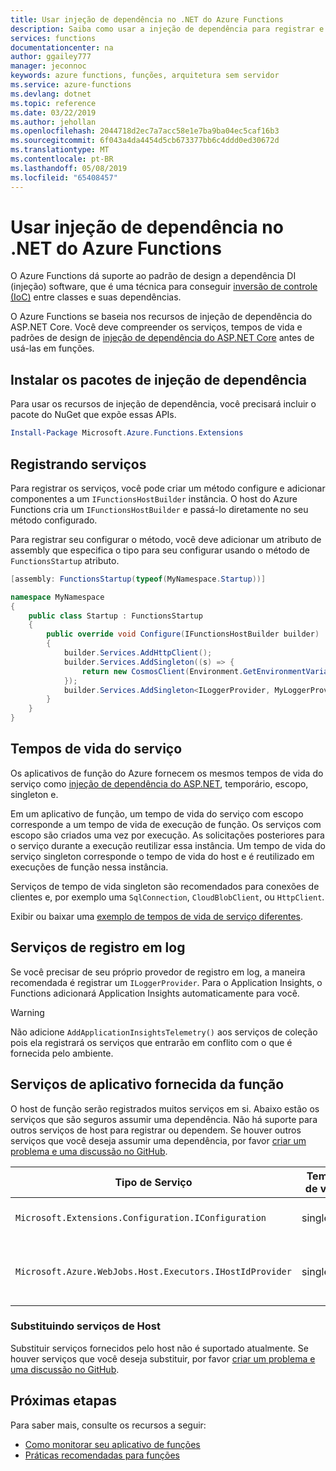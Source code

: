 ```yaml
---
title: Usar injeção de dependência no .NET do Azure Functions
description: Saiba como usar a injeção de dependência para registrar e usar os serviços em funções do .NET
services: functions
documentationcenter: na
author: ggailey777
manager: jeconnoc
keywords: azure functions, funções, arquitetura sem servidor
ms.service: azure-functions
ms.devlang: dotnet
ms.topic: reference
ms.date: 03/22/2019
ms.author: jehollan
ms.openlocfilehash: 2044718d2ec7a7acc58e1e7ba9ba04ec5caf16b3
ms.sourcegitcommit: 6f043a4da4454d5cb673377bb6c4ddd0ed30672d
ms.translationtype: MT
ms.contentlocale: pt-BR
ms.lasthandoff: 05/08/2019
ms.locfileid: "65408457"
---
```

# <a name="use-dependency-injection-in-net-azure-functions"></a>Usar injeção de dependência no .NET do Azure Functions

O Azure Functions dá suporte ao padrão de design a dependência DI (injeção) software, que é uma técnica para conseguir [inversão de controle (IoC)](https://docs.microsoft.com/dotnet/standard/modern-web-apps-azure-architecture/architectural-principles#dependency-inversion) entre classes e suas dependências.

O Azure Functions se baseia nos recursos de injeção de dependência do ASP.NET Core.  Você deve compreender os serviços, tempos de vida e padrões de design de [injeção de dependência do ASP.NET Core](https://docs.microsoft.com/aspnet/core/fundamentals/dependency-injection) antes de usá-las em funções.

## <a name="installing-dependency-injection-packages"></a>Instalar os pacotes de injeção de dependência

Para usar os recursos de injeção de dependência, você precisará incluir o pacote do NuGet que expõe essas APIs.

```powershell
Install-Package Microsoft.Azure.Functions.Extensions
```

## <a name="registering-services"></a>Registrando serviços

Para registrar os serviços, você pode criar um método configure e adicionar componentes a um `IFunctionsHostBuilder` instância.  O host do Azure Functions cria um `IFunctionsHostBuilder` e passá-lo diretamente no seu método configurado.

Para registrar seu configurar o método, você deve adicionar um atributo de assembly que especifica o tipo para seu configurar usando o método de `FunctionsStartup` atributo.

```csharp
[assembly: FunctionsStartup(typeof(MyNamespace.Startup))]

namespace MyNamespace
{
    public class Startup : FunctionsStartup
    {
        public override void Configure(IFunctionsHostBuilder builder)
        {
            builder.Services.AddHttpClient();
            builder.Services.AddSingleton((s) => {
                return new CosmosClient(Environment.GetEnvironmentVariable("COSMOSDB_CONNECTIONSTRING"));
            });
            builder.Services.AddSingleton<ILoggerProvider, MyLoggerProvider>();
        }
    }
}
```

## <a name="service-lifetimes"></a>Tempos de vida do serviço

Os aplicativos de função do Azure fornecem os mesmos tempos de vida do serviço como [injeção de dependência do ASP.NET](https://docs.microsoft.com/aspnet/core/fundamentals/dependency-injection#service-lifetimes), temporário, escopo, singleton e.

Em um aplicativo de função, um tempo de vida do serviço com escopo corresponde a um tempo de vida de execução de função. Os serviços com escopo são criados uma vez por execução.  As solicitações posteriores para o serviço durante a execução reutilizar essa instância.  Um tempo de vida do serviço singleton corresponde o tempo de vida do host e é reutilizado em execuções de função nessa instância.

Serviços de tempo de vida singleton são recomendados para conexões de clientes e, por exemplo uma `SqlConnection`, `CloudBlobClient`, ou `HttpClient`.

Exibir ou baixar uma [exemplo de tempos de vida de serviço diferentes](https://aka.ms/functions/di-sample).

## <a name="logging-services"></a>Serviços de registro em log

Se você precisar de seu próprio provedor de registro em log, a maneira recomendada é registrar um `ILoggerProvider`.  Para o Application Insights, o Functions adicionará Application Insights automaticamente para você.  

> [!WARNING]
> Não adicione `AddApplicationInsightsTelemetry()` aos serviços de coleção pois ela registrará os serviços que entrarão em conflito com o que é fornecida pelo ambiente. 
 
## <a name="function-app-provided-services"></a>Serviços de aplicativo fornecida da função

O host de função serão registrados muitos serviços em si.  Abaixo estão os serviços que são seguros assumir uma dependência.  Não há suporte para outros serviços de host para registrar ou dependem.  Se houver outros serviços que você deseja assumir uma dependência, por favor [criar um problema e uma discussão no GitHub](https://github.com/azure/azure-functions-host).

|Tipo de Serviço|Tempo de vida|Descrição|
|--|--|--|
|`Microsoft.Extensions.Configuration.IConfiguration`|singleton|Configuração de tempo de execução|
|`Microsoft.Azure.WebJobs.Host.Executors.IHostIdProvider`|singleton|Responsável por fornecer a ID da instância do host|

### <a name="overriding-host-services"></a>Substituindo serviços de Host

Substituir serviços fornecidos pelo host não é suportado atualmente.  Se houver serviços que você deseja substituir, por favor [criar um problema e uma discussão no GitHub](https://github.com/azure/azure-functions-host).

## <a name="next-steps"></a>Próximas etapas

Para saber mais, consulte os recursos a seguir:

* [Como monitorar seu aplicativo de funções](functions-monitoring.md)
* [Práticas recomendadas para funções](functions-best-practices.md)